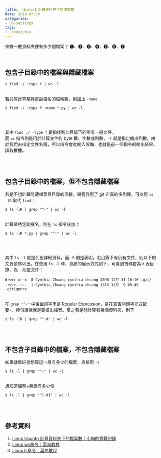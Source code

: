 ```yaml
---
title: 【Linux】計算資料夾下的檔案數
date: 2019-07-30
categories:
- OS-Settings
tags:
- Linux/Unix 
--- 
```


來數一數資料夾裡有多少個檔案？ ❶、❷、❸、❹、❺、❻、❼ 

<!--more-->
<br> 

## 包含子目錄中的檔案與隱藏檔案

```shell
$ find ./ -type f | wc -l
```

<br> 若只想計算某特定副檔名的檔案數，則加上 `-name`

```shell
$ find ./ -type f -name *.py | wc -l
```

<br><br> 

其中 `find ./ -type f` 是指找到此目錄下的所有一般文件。
<br> 而 `wc` 指令則是用於計算文件的 byte 數、字數或列數，`-l` 就是指定輸出列數。由於我們未指定文件名稱，所以指令會從輸入設備，也就是前一個指令的輸出結果，讀取數據。



<br><br>

## 包含子目錄中的檔案，但不包含隱藏檔案
若是不想計算隱藏檔案與目錄的個數，畢竟我用了 git 它真的多到爆，可以用 `ls -lR` 取代 `find`：

```shell
$ ls -lR | grep "^-" | wc -l
```


<br> 計算某特定副檔名，則在 `ls` 指令後加上

```shell
$ ls -lR *.py | grep "^-" | wc -l
```

<br><br>

其中 `ls -l` 就是列出詳細資料，而 `-R` 則是表明，若目錄下有仍有文件，則以下的文皆依序列出。在使用 `ls -l` 時，資訊的展示方式如下，可看到首碼若為 `d` 表目錄、為 `-` 則是文件：
```
drwxr-xr-x  8 Cynthia_Chuang cynthia-chuang 4096 12月 31 16:16 .git/
-rw-r--r--  1 Cynthia_Chuang cynthia-chuang 1315 12月  9 09:49 .gitignore
```

<br> 在 `grep "^-"` 中後面的字串是 [Regular Expression](https://developer.mozilla.org/zh-TW/docs/Web/JavaScript/Guide/Regular_Expressions#special-caret)，是在宣告開頭字元匹配要`-`，換句話說就是要濾出檔案。反之若是想計算有幾個資料夾，則下

```shell
$ ls -lR | grep "^-d" | wc -l
```

<br><br>

## 不包含子目錄中的檔案，不包含隱藏檔案
如果就單純從想算這一層有多少的檔案，直接用 `-l`

```shell
$ ls -l | grep "^-" | wc -l
```

<br> 想知道檔案+目錄有多少個
```shell
$ ls -l | grep "^[-d]" | wc -l
```

<br><br> 

## 參考資料 
1. [Linux Ubuntu 計算資料夾下的檔案數｜小賴的實戰記錄](https://dotblogs.com.tw/newmonkey48/2012/12/13/85630) 
2. [Linux wc命令｜菜鸟教程](https://www.runoob.com/linux/linux-comm-wc.html)
3. [Linux ls命令｜菜鸟教程](https://www.runoob.com/linux/linux-comm-ls.html)